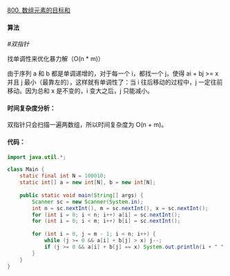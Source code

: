 [800. 数组元素的目标和](https://www.acwing.com/problem/content/802/)

#### 算法

*#双指针*

找单调性来优化暴力解（O(n * m)）

由于序列 a 和 b 都是单调递增的，对于每一个 i，都找一个 j，使得 ai + bj >= x 并且 j 最小（最靠左的），这样就有单调性了：当 i 往后移动的过程中，j 一定往前移动。因为总和 x 是不变的，i 变大之后，j 只能减小。

#### 时间复杂度分析：

双指针只会扫描一遍两数组，所以时间复杂度为 O(n + m)。

#### 代码：

```java
import java.util.*;

class Main {
    static final int N = 100010;
    static int[] a = new int[N], b = new int[N];
    
    public static void main(String[] args) {
        Scanner sc = new Scanner(System.in);
        int n = sc.nextInt(), m = sc.nextInt(), x = sc.nextInt();
        for (int i = 0; i < n; i++) a[i] = sc.nextInt();
        for (int i = 0; i < m; i++) b[i] = sc.nextInt();
        
        for (int i = 0, j = m - 1; i < n; i++) {
            while (j >= 0 && a[i] + b[j] > x) j--;
            if (j >= 0 && a[i] + b[j] == x) System.out.println(i + " " + j);
        }
    }
}
```




